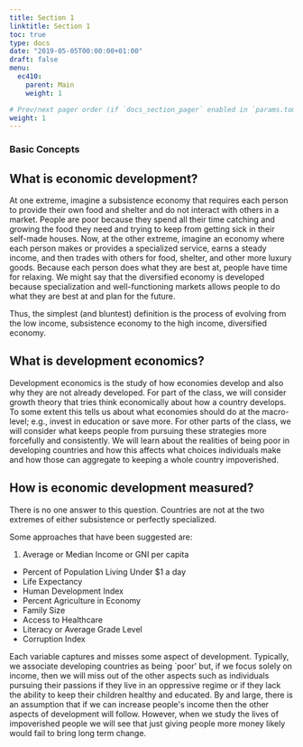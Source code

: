 ```yaml
---
title: Section 1
linktitle: Section 1
toc: true
type: docs
date: "2019-05-05T00:00:00+01:00"
draft: false
menu:
  ec410:
    parent: Main
    weight: 1

# Prev/next pager order (if `docs_section_pager` enabled in `params.toml`)
weight: 1
---
```


### Basic Concepts  

##  What is economic development?
At one extreme, imagine a subsistence economy that requires each person to provide their own food and shelter and  do not interact with others in a market. 
People are poor because they spend all their time catching and growing the food they need and trying to keep from getting sick in their self-made houses.
Now, at the other extreme, imagine an economy where each person makes or provides a specialized service, earns a steady income, and then trades with others for food, shelter, and other more luxury goods.
Because each person does what they are best at, people have time for relaxing.
We might say that the diversified economy is developed because specialization and well-functioning markets allows people to do what they are best at and plan for the future.

Thus,  the simplest (and bluntest) definition is the process of evolving from the low income, subsistence economy to the high income, diversified economy.

## What is development economics? 
Development economics is the study of how economies develop and also why they are not already developed. 
For part of the class,  we will consider growth theory that tries think economically about how  a country develops. 
To some extent this tells us about what economies should do at the macro-level; e.g., invest in education or save more. 
For other parts of the class, we will consider what keeps people from pursuing these strategies more forcefully and consistently.
We will learn about the realities of being poor in developing countries and how this affects what choices individuals make and how those can aggregate to keeping a whole country impoverished.

## How is economic development measured?
There is no one answer to this question. 
Countries are not at the two extremes of either subsistence or perfectly specialized.

Some approaches that have been suggested are:
 
 1. Average or Median Income or GNI per capita
+  Percent of Population Living Under $1 a day
+  Life Expectancy 
+  Human Development Index 
+  Percent Agriculture in Economy
+  Family Size 
+  Access to Healthcare
+  Literacy or Average Grade Level
+  Corruption Index


Each variable captures and misses some aspect of development.
Typically, we associate developing countries as being `poor' but, if we focus solely on income, then we will miss out of the other aspects such as individuals pursuing their passions if they live in an oppressive regime or if they lack the ability to keep their children healthy and educated.
By and large, there is an assumption that if we can increase people's income then the other aspects of development will follow. 
However, when we study the lives of impoverished people we will see that just giving people more money likely would fail to bring long term change.

